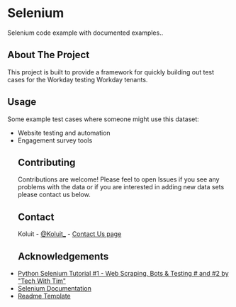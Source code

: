 # Selenium 
Selenium code example with documented examples..

## About The Project
This project is built to provide a framework for quickly building out test cases for the Workday testing Workday tenants.


## Usage

Some example test cases where someone might use this dataset:

<!-- wp:list {"className":"is-style-default"} -->
<ul class="is-style-default">
<li>Website testing and automation</li>
<li>Engagement survey tools</li>
<!-- /wp:list -->


## Contributing

Contributions are welcome! Please feel to open Issues if you see any problems with the data or if you are interested in adding new data sets please contact us below.



## Contact

Koluit - [@Koluit_](https://twitter.com/twitter_handle) - [Contact Us page](https://koluit.com/about/contact/)



## Acknowledgements


<li><a href="https://www.youtube.com/watch?v=Xjv1sY630Uc">Python Selenium Tutorial #1 - Web Scraping, Bots & Testing # and #2 by "Tech With Tim"</a></li>
<li><a href="https://selenium-python.readthedocs.io/index.html">Selenium Documentation</a></li>
<li><a href="https://github.com/othneildrew/Best-README-Template/blob/master/BLANK_README.md">Readme Template</a></li>


